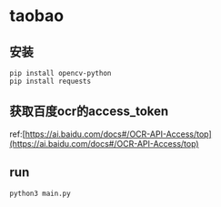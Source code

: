 # taobao

## 安装
    pip install opencv-python 
    pip install requests

## 获取百度ocr的access_token
ref:[https://ai.baidu.com/docs#/OCR-API-Access/top](https://ai.baidu.com/docs#/OCR-API-Access/top)

## run
    python3 main.py
